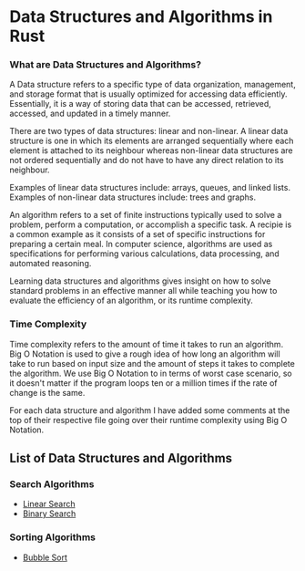 # Data Structures and Algorithms in Rust

### What are Data Structures and Algorithms?

A Data structure refers to a specific type of data organization, management, and storage format that is usually
optimized for accessing data efficiently. Essentially, it is a way of storing data that can be accessed, retrieved, 
accessed, and updated in a timely manner.

There are two types of data structures: linear and non-linear. A linear data structure is one in which its elements
are arranged sequentially where each element is attached to its neighbour whereas non-linear data structures are not
ordered sequentially and do not have to have any direct relation to its neighbour.

Examples of linear data structures include: arrays, queues, and linked lists. Examples of non-linear data structures 
include: trees and graphs.

An algorithm refers to a set of finite instructions typically used to solve a problem, perform a computation, or
accomplish a specific task. A recipie is a common example as it consists of a set of specific instructions for
preparing a certain meal. In computer science, algorithms are used as specifications for performing various 
calculations, data processing, and automated reasoning.

Learning data structures and algorithms gives insight on how to solve standard problems in an effective manner
all while teaching you how to evaluate the efficiency of an algorithm, or its runtime complexity.

### Time Complexity

Time complexity refers to the amount of time it takes to run an algorithm. Big O Notation is used to give a rough 
idea of how long an algorithm will take to run based on input size and the amount of steps it takes to complete 
the algorithm. We use Big O Notation to in terms of worst case scenario, so it doesn't matter if the program loops
ten or a million times if the rate of change is the same. 

For each data structure and algorithm I have added some comments at the top of their respective file going over
their runtime complexity using Big O Notation.

## List of Data Structures and Algorithms

### Search Algorithms
* [Linear Search](https://github.com/0xIchigo/Data-Structures-and-Algorithms-in-Rust/blob/main/src/linear_search.rs)
* [Binary Search](https://github.com/0xIchigo/Data-Structures-and-Algorithms-in-Rust/blob/main/src/binary_search.rs)

### Sorting Algorithms
* [Bubble Sort](https://github.com/0xIchigo/Data-Structures-and-Algorithms-in-Rust/blob/main/src/bubble_sort.rs)